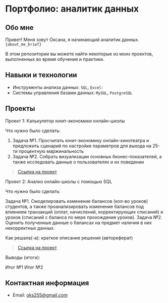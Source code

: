 # Портфолио: аналитик данных

## Обо мне 
Привет! Меня зовут Оксана, я начинающий аналитик данных. 
``{about_me_brief}``

В этом репозитории вы можете найти некоторые из моих проектов, выполненных во время обучения и практики.
<br>

## Навыки и технологии
- Инструменты анализа данных: ``SQL``, ``Excel``: 
- Системы управления базами данных: ``MySQL``, ``PostgreSQL``
  

## Проекты
<p> Проект 1: Калькулятор юнит-экономики онлайн-школы</p>
<p>Что нужно было сделать:<p>
<ol>
  <li>Задача №1. Просчитать юнит-экономику онлайн-кинотеатра и предложить сценарий по настройке параметров для выхода на 25-ти процентную маржинальность</li>
  <li>Задача №2. Собрать визуализации основных бизнес-показателей, а также исследовать данные о пользователях и их поведении</li>
</ol>

> <a href="https://github.com/oxana255/Portfolio/blob/main/%D0%9F%D1%80%D0%BE%D0%B5%D0%BA%D1%82%201..xlsx">Ссылка на проект</a>

Проект 2: Анализ онлайн-школы с помощью SQL

Что нужно было сделать:

Задача №1. Смоделировать изменение балансов (кол-во уроков) студентов, а также проанализировать изменение балансов под влиянием транзакций (оплат, начислений, корректирующих списаний) и уроков (списаний с баланса по мере прохождения уроков).
Задача №2. Оценить полученные данные о балансах на предмет наличия в них некорректных данных.

Как решала(-а): краткое описание решения (автореферат)

> <a href="https://github.com/oxana255/Portfolio/blob/main/%D0%9F%D1%80%D0%BE%D0%B5%D0%BA%D1%82%202.xlsx">Ссылка на проект</a>

Выводы (итоги):

Итог №1
Итог №2

## Контактная информация
- Email: oks255@gmail.com
